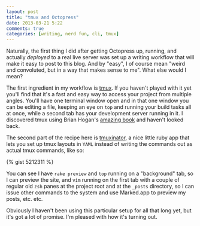 ```yaml
---
layout: post
title: "tmux and Octopress"
date: 2013-03-21 5:22
comments: true
categories: [writing, nerd fun, cli, tmux] 
---
```


Naturally, the first thing I did after getting Octopress up, running, and actually *deployed* to a real live server was set up a writing workflow that will make it easy to post to this blog. And by "easy", I of course mean "weird and convoluted, but in a way that makes sense to me". What else would I mean?

The first ingredient in my workflow is [tmux](http://tmux.sourceforge.net/). If you haven't played with it yet you'll find that  it's a fast and easy way to access your project from multiple angles. You'll have one terminal window open and in that one window you can be editing a file, keeping an eye on `top` and running your build tasks all at once, while a second tab has your development server running in it. I discovered tmux using Brian Hogan's [amazing book](http://pragprog.com/book/bhtmux/tmux) and haven't looked back. 

The second part of the recipe here is [tmuxinator](https://github.com/aziz/tmuxinator), a nice little ruby app that lets you set up tmux layouts in `YAML` instead of writing the commands out as actual tmux commands, like so:

{% gist 5212311 %}

You can see I have `rake preview` and `top` running on a "background" tab, so I can preview the site, and `vim` running on the first tab with a couple of regular old `zsh` panes at the project root and at the `_posts` directory, so I can issue other commands to the system and use Marked.app to preview my posts, etc. etc.  

Obviously I haven't been using this particular setup for all that long yet, but it's got a lot of promise. I'm pleased with how it's turning out.
